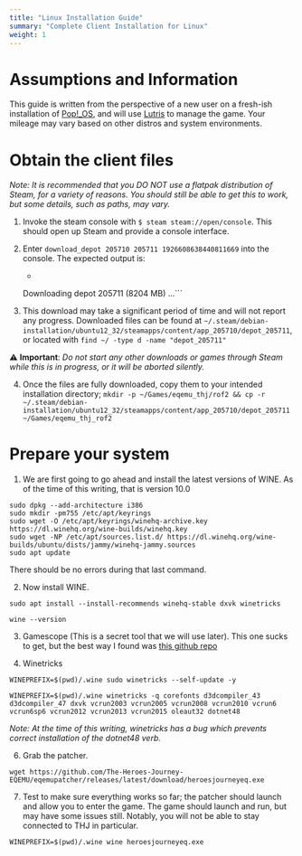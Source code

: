 ```yaml
---
title: "Linux Installation Guide"
summary: "Complete Client Installation for Linux"
weight: 1
---
```


# Assumptions and Information

This guide is written from the perspective of a new user on a fresh-ish installation of [Pop!_OS](https://pop.system76.com/), and will use [Lutris](https://www.lutris.net/) to manage the game. Your mileage may vary based on other distros and system environments.

# Obtain the client files

*Note: It is recommended that you DO NOT use a flatpak distribution of Steam, for a variety of reasons. You should still be able to get this to work, but some details, such as paths, may vary.*

1. Invoke the steam console with `$ steam steam://open/console`. This should open up Steam and provide a console interface.

2. Enter `download_depot 205710 205711 1926608638440811669` into the console. The expected output is:

    * ```] download_depot 205710 205711 1926608638440811669
    Downloading depot 205711 (8204 MB) ...```

3. This download may take a significant period of time and will not report any progress. Downloaded files can be found at `~/.steam/debian-installation/ubuntu12_32/steamapps/content/app_205710/depot_205711`, or located with `find ~/ -type d -name "depot_205711"`

⚠ **Important**: *Do not start any other downloads or games through Steam while this is in progress, or it will be aborted silently.*

4. Once the files are fully downloaded, copy them to your intended installation directory; `mkdir -p ~/Games/eqemu_thj/rof2 && cp -r ~/.steam/debian-installation/ubuntu12_32/steamapps/content/app_205710/depot_205711 ~/Games/eqemu_thj_rof2`

# Prepare your system

1. We are first going to go ahead and install the latest versions of WINE. As of the time of this writing, that is version 10.0
```
sudo dpkg --add-architecture i386
sudo mkdir -pm755 /etc/apt/keyrings
sudo wget -O /etc/apt/keyrings/winehq-archive.key https://dl.winehq.org/wine-builds/winehq.key
sudo wget -NP /etc/apt/sources.list.d/ https://dl.winehq.org/wine-builds/ubuntu/dists/jammy/winehq-jammy.sources
sudo apt update
```

There should be no errors during that last command.

2. Now install WINE.
```
sudo apt install --install-recommends winehq-stable dxvk winetricks
```
```
wine --version
```

3. Gamescope (This is a secret tool that we will use later). This one sucks to get, but the best way I found was [this github repo](https://github.com/akdor1154/gamescope-pkg)

4. Winetricks

```
WINEPREFIX=$(pwd)/.wine sudo winetricks --self-update -y
```

```
WINEPREFIX=$(pwd)/.wine winetricks -q corefonts d3dcompiler_43 d3dcompiler_47 dxvk vcrun2003 vcrun2005 vcrun2008 vcrun2010 vcrun6 vcrun6sp6 vcrun2012 vcrun2013 vcrun2015 oleaut32 dotnet48
```

*Note: At the time of this writing, winetricks has a bug which prevents correct installation of the dotnet48 verb.*

6. Grab the patcher.
```
wget https://github.com/The-Heroes-Journey-EQEMU/eqemupatcher/releases/latest/download/heroesjourneyeq.exe
```

7. Test to make sure everything works so far; the patcher should launch and allow you to enter the game. The game should launch and run, but may have some issues still. Notably, you will not be able to stay connected to THJ in particular.

```
WINEPREFIX=$(pwd)/.wine wine heroesjourneyeq.exe
```
